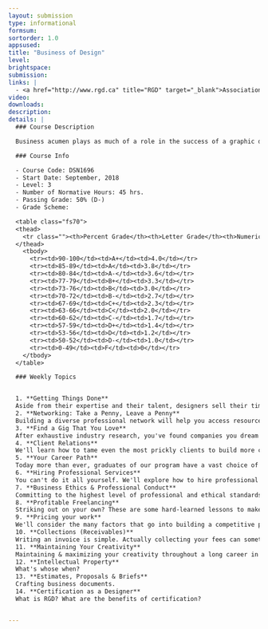 ```yaml
---
layout: submission
type: informational
formsum:
sortorder: 1.0
appsused:
title: "Business of Design"
level: 
brightspace: 
submission:
links: |
  - <a href="http://www.rgd.ca" title="RGD" target="_blank">Association of Registered Graphic Designers of Ontario</a>
video: 
downloads: 
description: 
details: |
  ### Course Description

  Business acumen plays as much of a role in the success of a graphic designer as do mastery of colour, layout and typography. Students interact with industry professionals who share their current, in-depth knowledge in their area of expertise. Guest lectures allow students to acquire the latest relevant and specialized knowledge about finance, intellectual property, ethics, employment and more. Through case studies, group activities and quizzes, students take steps towards gainful employment or even starting their own graphic design firm.

  ### Course Info

  - Course Code: DSN1696
  - Start Date: September, 2018
  - Level: 3
  - Number of Normative Hours: 45 hrs.
  - Passing Grade: 50% (D-)
  - Grade Scheme:

  <table class="fs70">
  <thead>
    <tr class=""><th>Percent Grade</th><th>Letter Grade</th><th>Numeric Grade</th></tr>
  </thead>
    <tbody>
      <tr><td>90-100</td><td>A+</td><td>4.0</td></tr>
      <tr><td>85-89</td><td>A</td><td>3.8</td></tr>
      <tr><td>80-84</td><td>A-</td><td>3.6</td></tr>
      <tr><td>77-79</td><td>B+</td><td>3.3</td></tr>
      <tr><td>73-76</td><td>B</td><td>3.0</td></tr>
      <tr><td>70-72</td><td>B-</td><td>2.7</td></tr>
      <tr><td>67-69</td><td>C+</td><td>2.3</td></tr>
      <tr><td>63-66</td><td>C</td><td>2.0</td></tr>
      <tr><td>60-62</td><td>C-</td><td>1.7</td></tr>
      <tr><td>57-59</td><td>D+</td><td>1.4</td></tr>
      <tr><td>53-56</td><td>D</td><td>1.2</td></tr>
      <tr><td>50-52</td><td>D-</td><td>1.0</td></tr>
      <tr><td>0-49</td><td>F</td><td>0</td></tr>
    </tbody>
  </table>

  ### Weekly Topics


  1. **Getting Things Done**
  Aside from their expertise and their talent, designers sell their time. We'll learn to maximize our productivity.
  2. **Networking: Take a Penny, Leave a Penny**
  Building a diverse professional network will help you access resources you couldn't find otherwise. You'll also be able to offer support to others, which can be a reward in itself.
  3. **Find a Gig That You Love**
  After exhaustive industry research, you've found companies you dream of working for. Where do you go from here? Portfolio, interview, followup, etc... Oh, my!
  4. **Client Relations**
  We'll learn how to tame even the most prickly clients to build more collegial relationships.
  5. **Your Career Path**
  Today more than ever, graduates of our program have a vast choice of design disciplines available to them. We'll help you carve out a path for maximum professional fulfillment.
  6. **Hiring Professional Services**
  You can't do it all yourself. We'll explore how to hire professional services such as photographers, writers, translators and even accountants.
  7. **Business Ethics & Professional Conduct**
  Committing to the highest level of professional and ethical standards will 
  8. **Profitable Freelancing**
  Striking out on your own? These are some hard-learned lessons to make sure you prosper.
  9. **Pricing your work**
  We'll consider the many factors that go into building a competitive price list.
  10. **Collections (Receivables)**
  Writing an invoice is simple. Actually collecting your fees can sometimes be challenging.
  11. **Maintaining Your Creativity**
  Maintaining & maximizing your creativity throughout a long career in design.
  12. **Intellectual Property**
  What's whose when?
  13. **Estimates, Proposals & Briefs**
  Crafting business documents.
  14. **Certification as a Designer**
  What is RGD? What are the benefits of certification?


---
```

